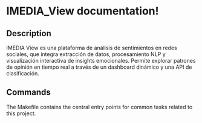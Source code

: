 # IMEDIA_View documentation!

## Description

IMEDIA View es una plataforma de análisis de sentimientos en redes sociales, que integra extracción de datos, procesamiento NLP y visualización interactiva de insights emocionales. Permite explorar patrones de opinión en tiempo real a través de un dashboard dinámico y una API de clasificación.

## Commands

The Makefile contains the central entry points for common tasks related to this project.

